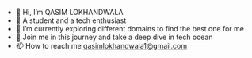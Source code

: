 - 👋 Hi, I’m QASIM LOKHANDWALA
- 👀 A student and a tech enthusiast
- 🌱 I’m currently exploring different domains to find the best one for me
- 🤝 Join me in this journey and take a deep dive in tech ocean
- 📫 How to reach me  qasimlokhandwala1@gmail.com

<!---
QASIM-LOKHANDWALA/QASIM-LOKHANDWALA is a ✨ special ✨ repository because its `README.md` (this file) appears on your GitHub profile.
You can click the Preview link to take a look at your changes.
--->
